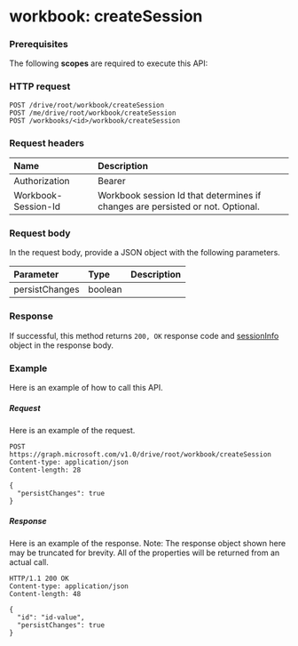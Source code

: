 # workbook: createSession


### Prerequisites
The following **scopes** are required to execute this API: 
### HTTP request
<!-- { "blockType": "ignored" } -->
```http
POST /drive/root/workbook/createSession
POST /me/drive/root/workbook/createSession
POST /workbooks/<id>/workbook/createSession

```
### Request headers
| Name       | Description|
|:---------------|:----------|
| Authorization  | Bearer <code>|
| Workbook-Session-Id  | Workbook session Id that determines if changes are persisted or not. Optional.|

### Request body
In the request body, provide a JSON object with the following parameters.

| Parameter	   | Type	|Description|
|:---------------|:--------|:----------|
|persistChanges|boolean||

### Response
If successful, this method returns `200, OK` response code and [sessionInfo](../resources/sessioninfo.md) object in the response body.

### Example
Here is an example of how to call this API.
##### Request
Here is an example of the request.
<!-- {
  "blockType": "request",
  "name": "workbook_createsession"
}-->
```http
POST https://graph.microsoft.com/v1.0/drive/root/workbook/createSession
Content-type: application/json
Content-length: 28

{
  "persistChanges": true
}
```

##### Response
Here is an example of the response. Note: The response object shown here may be truncated for brevity. All of the properties will be returned from an actual call.
<!-- {
  "blockType": "response",
  "truncated": true,
  "@odata.type": "microsoft.graph.sessionInfo"
} -->
```http
HTTP/1.1 200 OK
Content-type: application/json
Content-length: 48

{
  "id": "id-value",
  "persistChanges": true
}
```

<!-- uuid: 8fcb5dbc-d5aa-4681-8e31-b001d5168d79
2015-10-25 14:57:30 UTC -->
<!-- {
  "type": "#page.annotation",
  "description": "workbook: createSession",
  "keywords": "",
  "section": "documentation",
  "tocPath": ""
}-->